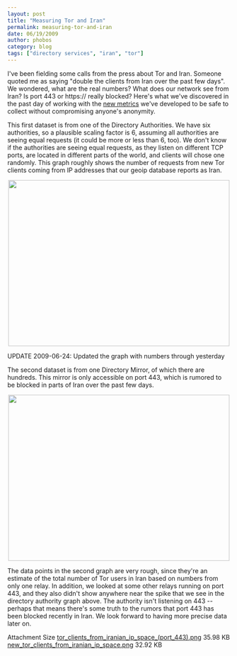 ```yaml
---
layout: post
title: "Measuring Tor and Iran"
permalink: measuring-tor-and-iran
date: 06/19/2009
author: phobos
category: blog
tags: ["directory services", "iran", "tor"]
---
```


I've been fielding some calls from the press about Tor and Iran. Someone quoted me as saying "double the clients from Iran over the past few days". We wondered, what are the real numbers? What does our network see from Iran? Is port 443 or https:// really blocked? Here's what we've discovered in the past day of working with the [new metrics](https://blog.torproject.org/blog/performance-measurements-and-blockingresistance-analysis-tor-network) we've developed to be safe to collect without compromising anyone's anonymity.

This first dataset is from one of the Directory Authorities. We have six authorities, so a plausible scaling factor is 6, assuming all authorities are seeing equal requests (it could be more or less than 6, too). We don't know if the authorities are seeing equal requests, as they listen on different TCP ports, are located in different parts of the world, and clients will chose one randomly. This graph roughly shows the number of requests from new Tor clients coming from IP addresses that our geoip database reports as Iran.

<center><img height="375" width="500" src="https://blog.torproject.org/files/new_tor_clients_from_iranian_ip_space.png"></center>

UPDATE 2009-06-24: Updated the graph with numbers through yesterday

The second dataset is from one Directory Mirror, of which there are hundreds. This mirror is only accessible on port 443, which is rumored to be blocked in parts of Iran over the past few days.

<center><img height="375" width="500" src="https://blog.torproject.org/files/tor_clients_from_iranian_ip_space_(port_443).png"></center>

The data points in the second graph are very rough, since they're an estimate of the total number of Tor users in Iran based on numbers from only one relay. In addition, we looked at some other relays running on port 443, and they also didn't show anywhere near the spike that we see in the directory authority graph above. The authority isn't listening on 443 -- perhaps that means there's some truth to the rumors that port 443 has been blocked recently in Iran. We look forward to having more precise data later on.

<thead><tr>
<th>Attachment</th>
<th>Size</th> </tr></thead>
<tbody>
<tr class="odd">
<td><a href="https://blog.torproject.org/files/tor_clients_from_iranian_ip_space_(port_443).png">tor_clients_from_iranian_ip_space_(port_443).png</a></td>
<td>35.98 KB</td> </tr>
<tr class="even">
<td><a href="https://blog.torproject.org/files/new_tor_clients_from_iranian_ip_space.png">new_tor_clients_from_iranian_ip_space.png</a></td>
<td>32.92 KB</td> </tr>
</tbody>

